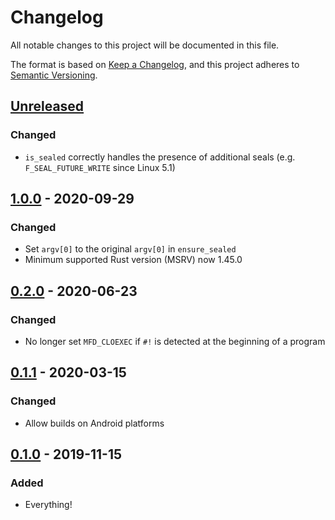 # Changelog
All notable changes to this project will be documented in this file.

The format is based on [Keep a Changelog](https://keepachangelog.com/en/1.0.0/),
and this project adheres to [Semantic Versioning](https://semver.org/spec/v2.0.0.html).

## [Unreleased]
### Changed
- `is_sealed` correctly handles the presence of additional seals (e.g. `F_SEAL_FUTURE_WRITE` since Linux 5.1)

## [1.0.0] - 2020-09-29
### Changed
- Set `argv[0]` to the original `argv[0]` in `ensure_sealed`
- Minimum supported Rust version (MSRV) now 1.45.0

## [0.2.0] - 2020-06-23
### Changed
- No longer set `MFD_CLOEXEC` if `#!` is detected at the beginning of a program

## [0.1.1] - 2020-03-15
### Changed
- Allow builds on Android platforms

## [0.1.0] - 2019-11-15
### Added
- Everything!

[Unreleased]: https://github.com/iliana/pentacle/compare/v1.0.0...HEAD
[1.0.0]: https://github.com/iliana/pentacle/compare/v0.2.0...v1.0.0
[0.2.0]: https://github.com/iliana/pentacle/compare/v0.1.1...v0.2.0
[0.1.1]: https://github.com/iliana/pentacle/compare/v0.1.0...v0.1.1
[0.1.0]: https://github.com/iliana/pentacle/releases/tag/v0.1.0
